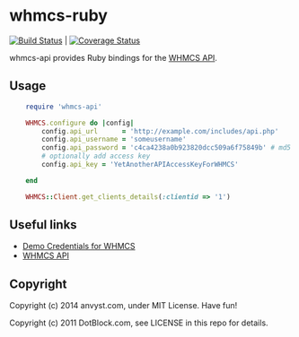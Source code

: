 # whmcs-ruby

[![Build Status](https://travis-ci.org/jujav4ik/whmcs-api.svg?branch=master)](https://travis-ci.org/jujav4ik/whmcs-api) | [![Coverage Status](https://coveralls.io/repos/jujav4ik/whmcs-api/badge.png)](https://coveralls.io/r/jujav4ik/whmcs-api)

whmcs-api provides Ruby bindings for the [WHMCS API](http://docs.whmcs.com/API#External_API).


## Usage

```ruby
    require 'whmcs-api'

	WHMCS.configure do |config|
		config.api_url      = 'http://example.com/includes/api.php'
		config.api_username = 'someusername'
		config.api_password = 'c4ca4238a0b923820dcc509a6f75849b' # md5 hash
		# optionally add access key
		config.api_key = 'YetAnotherAPIAccessKeyForWHMCS'

	end

    WHMCS::Client.get_clients_details(:clientid => '1')
```




## Useful links

* [Demo Credentials for WHMCS](http://www.whmcs.com/demo/)
* [WHMCS API](http://docs.whmcs.com/API#External_API)

## Copyright

Copyright (c) 2014 anvyst.com, under MIT License. Have fun!

Copyright (c) 2011 DotBlock.com, see LICENSE in this repo for details.
